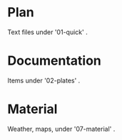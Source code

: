 
# Plan

Text files under '01-quick' .

# Documentation

Items under '02-plates' .

# Material

Weather, maps, under '07-material' .




